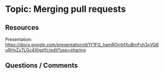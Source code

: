 # Topic: Merging pull requests

## Resources

Presentation: https://docs.google.com/presentation/d/1Y1FG_hamROrrbfXuBmFvh3xVQ6u9HvZz7LGc4XtgsYc/edit?usp=sharing

## Questions / Comments
